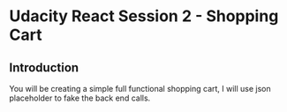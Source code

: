 # Udacity React Session 2 - Shopping Cart

## Introduction

You will be creating a simple full functional shopping cart, I will use json placeholder to fake the back end calls.